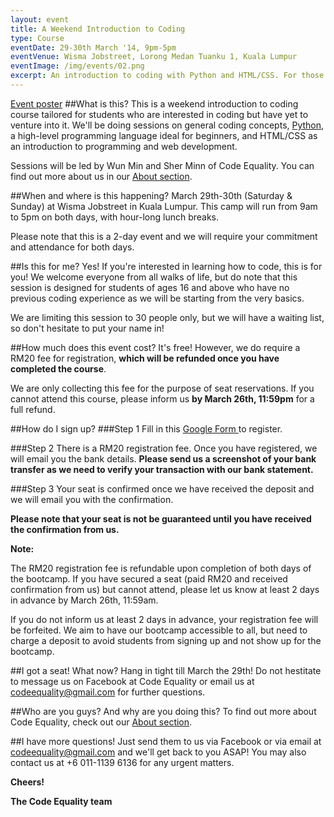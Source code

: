 ```yaml
---
layout: event
title: A Weekend Introduction to Coding
type: Course
eventDate: 29-30th March '14, 9pm-5pm
eventVenue: Wisma Jobstreet, Lorong Medan Tuanku 1, Kuala Lumpur 
eventImage: /img/events/02.png
excerpt: An introduction to coding with Python and HTML/CSS. For those who are curious.
---
```


<a class="large" target="_blank" href="/img/events/intro-to-coding-2014.png">Event poster</a>
##What is this?
This is a weekend introduction to coding course tailored for students who are interested in coding but have yet to venture into it. We'll be doing sessions on general coding concepts, <a href="http://python.org">Python</a>, a high-level programming language ideal for beginners, and HTML/CSS as an introduction to programming and web development.

Sessions will be led by Wun Min and Sher Minn of Code Equality. You can find out more about us in our <a href="http://codeequality.org/index.html#about">About section</a>.

##When and where is this happening?
March 29th-30th (Saturday & Sunday) at Wisma Jobstreet in Kuala Lumpur. This camp will run from 9am to 5pm on both days, with hour-long lunch breaks.

Please note that this is a 2-day event and we will require your commitment and attendance for both days.


##Is this for me?
Yes! If you're interested in learning how to code, this is for you! We welcome everyone from all walks of life, but do note that this session is designed for students of ages 16 and above who have no previous coding experience as we will be starting from the very basics.

We are limiting this session to 30 people only, but we will have a waiting list, so don't hesitate to put your name in! 

##How much does this event cost?
It's free! However, we do require a RM20 fee for registration, <strong>which will be refunded once you have completed the course</strong>.

We are only collecting this fee for the purpose of seat reservations. If you cannot attend this course, please inform us <strong>by March 26th, 11:59pm</strong> for a full refund.

##How do I sign up?
###Step 1
Fill in this  <a href="https://docs.google.com/forms/d/1m7oZ9kchVh1HXeWRJH680J2n-v6HHebSmMmKDnh0mtU/viewform" target="_blank">Google Form </a> to register.

###Step 2
There is a RM20 registration fee. Once you have registered, we will email you the bank details. <strong>Please send us a screenshot of your bank transfer as we need to verify your transaction with our bank statement. </strong>

###Step 3
Your seat is confirmed once we have received the deposit and we will email you with the confirmation.

<strong>Please note that your seat is not be guaranteed until you have received the confirmation from us.</strong>

<div class="well">
<strong>Note:</strong>
<p>
The RM20 registration fee is refundable upon completion of both days of the bootcamp. If you have secured a seat (paid RM20 and received confirmation from us) but cannot attend, please let us know at least 2 days in advance by March 26th, 11:59am.
</p>

<p>
If you do not inform us at least 2 days in advance, your registration fee will be forfeited. We aim to have our bootcamp accessible to all, but need to charge a deposit to avoid students from signing up and not show up for the bootcamp.
</p>
</div>

##I got a seat! What now?
Hang in tight till March the 29th! Do not hestitate to message us on Facebook at Code Equality or email us at <a href="mailto:codeequality@gmail.com">codeequality@gmail.com</a> for further questions.

##Who are you guys? And why are you doing this?
To find out more about Code Equality, check out our <a href="http://codeequality.org/index.html#about">About section</a>. 

##I have more questions!
Just send them to us via Facebook or via email at <a href="mailto:codeequality@gmail.com">codeequality@gmail.com</a> and we'll get back to you ASAP! You may also contact us at +6 011-1139 6136 for any urgent matters.

__Cheers!__

__The Code Equality team__
